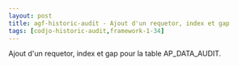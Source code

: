 ```yaml
---
layout: post
title: agf-historic-audit - Ajout d'un requetor, index et gap
tags: [codjo-historic-audit,framework-1-34]
---
```

Ajout d'un requetor, index et gap pour la table AP_DATA_AUDIT.